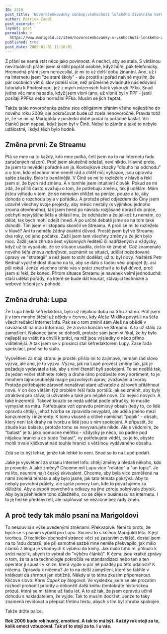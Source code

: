 ```yaml
---
ID: 2318
post_title: 'Novoročenkovánky s&nbsp;všehochutí loňského životního koření'
author: Patrick Zandl
post_excerpt: ""
layout: post
permalink: >
  https://www.marigold.cz/item/novorocenkovanky-s-vsehochuti-lonskeho-zivotniho-koreni
published: true
post_date: 2009-01-01 11:18:01
---
```

Z přání se nemá stát něco jako povinnost. A nechci, aby se stala. S většinou nevirtuálních přátel jsem si stihl popřát osobně, když hůře, pak telefonicky. Hromadná přání jsem nerozesílal, je mi to už delší dobu žinantní. Ano, už i na internetu jsem "ze staré školy" - ale prostě si pořád naivně myslím, že pár osobních vět či slov potěší více, než průměrně zvládnuté následování tutorialu k Photoshopu, jež z mých mizerných fotek vykouzlí PFko. Snad jedna věc mne napadla, když jsem vloni (ano, už vloni) byl v PPF - jestli posílají PPFka nebo normální PFka. Musím se jich zeptat.  

Takže tahle novoročenka začne sice obligátním přáním všeho nejlepšího do nového roku 2009, ale pokračovat bude už zcela nenovoročně. Pravda totiž je, že se mi na Marigolda v poslední době podařilo pořádně kašlat. Víc článků jsem napsal, když jsem byl v Číně. Nebyl to záměr a také to nebylo událostmi, i když těch bylo hodně. 

<h2>Změna první: Ze Streamu</h2>

Ptá se mne na to každý, kdo mne potká, četl jsem na to na internetu řadu zaručených názorů. Proč jsem skutečně odešel, neví nikdo. Hlavně proto, že jsem to nevěděl pořádně ani já. Kovbojkové zkazky "dlouho na odchodu" a o tom, kdo všechno mne neměl rád a chtěl můj vyhazov, jsou opravdu spíše zkazky. Bylo to banálnější. V Číně se mi to rozleželo v hlavě a řekl jsem si, že bych rád změnu. A v tomhle jsem intuitivní člověk. Pokud se mi zdá, že příliš často uvažuju o tom, že potřebuju změnu, tak ji udělám. Mám jistou výhodu v tom, že se nemusím ohlížet na peníze, pouze a to, aby dohoda o rozchodu byla v pořádku. A protože před odjezdem do Číny jsem uzavřel všechny svoje projekty, aby měsíc nestály (s výjimkou jednoho zrovna otevřeného), tak jsem hned po návratu rozjásaně dorazil do práce, odchytl nejvyššího šéfa a ohlásil mu, že odcházím a že jelikož tu nemám, co dělat, tak bych mohl odejít ihned. A po určité debatě jsme se na tom také dohodli. Tím jsem v listopadu skončil ve Streamu. A proč se mi to rozleželo v hlavě? Ani to nemělo žádný exaktní důvod. Prostě jsem byl ve Streamu dva roky, od jeho počátku. Zažil jsem tam všechny změny a že jich bylo moc. Zažil jsem zhruba šest výkonných ředitelů či nadřízených a vždycky, když už to vypadalo, že se situace usadila, došlo ke změně. Což znamenalo nového šéfa znovu <em>nabrífovat</em>, seznámit se situací, udělat požadované úpravy ve "strategii" a než jsem to stihl dodělat, už tu byl nový. Naštěstí Petr Bednář vydržel dost dlouho na to, aby se dalo s řadou věcí popojet (tj. asi půl roku). Jenže všechno tohle vás v práci znechutí a  to byl důvod, proč jsem si řekl, že konec. Přitom situace Streamu je navenek velmi jednoduchá: stačí udělat pořady, na které se bude dát koukat, stávající technické a webové řešení je v pohodě.

<h2>Změna druhá: Lupa</h2>

Že Lupa hledá šéfredaktora, bylo už nějakou dobu na trhu známo. Přál jsem jí v tom mnoho štěstí už někdy v červnu, kdy Aleše Miklíka povýšili na šéfa všech redakcí Internet Infa. Pak se o tom zmínil sám Aleš na obědě v návaznosti na mou informaci, že zrovna končím ve Streamu. A to už stálo za zamyšlení. Nakonec jsme se dohodli, protože sám jsem si říkal, že by bylo nejlepší se vrátit na chvíli k práci, na níž jsou výsledky o něco přímo viditelnější. A tak jsem se v prosinci stal šéfredaktorem Lupy. Zase řada spekulací, proč se to stalo. 

Vysvětlení za  moji stranu je prosté: přišlo mi to zajímavé, nemám rád slovo výzva, ale ano, je to výzva. Výzva, jak na Lupě provést změny tak, jak je požaduje vydavatel a tak, aby s nimi čtenáři byli spokojeni. To se nedělá tak, že jeden večer stáhnete rolety a druhé ráno prodáváte nový sortiment, to je mnohem tajnosnubnější magie pozvolných úprav, zvažování a tvorby. Protože potřebujete zároveň nenaštvat staré uživatele a zároveň přitáhnout nové. V on ěco větším týž problém řeší řada portálů: jak se změnit, aby byly atraktivní pro stávající uživatele a také pro nějaké nové. Co nejvíc nových. A také inzerentů. Takové kouzlo se nedá udělat podle příručky, to musíte vymyslet na míru. Potřebujete vzít opravdu prémiový obsah (tedy to, co lidé opravdu chtějí), jehož tvorba se zpravidla nevyplatí, ale udělá jméno mezi konzumenty i inzerenty. K tomu vkusně a citlivě namíchat "popík" - obsah, který není tak drahý na tvorbu a lidé jsou s ním spokojeni. A připustit, že zbude kus balastu, protože tomu se nevyvarujete nikde. Ale s vědomím, že "balast" je tu jako pomocné měřítko - vždycky je něco, co padne pod nějakou hranici a co bude "balast", vy potřebujete vědět, co je to, abyste mohli trvale kličkovat nad touhle hranicí s většinou vydávaného obsahu. 

Zdá se to být lehké, jenže tak lehké to není. Snad se to na Lupě podaří. 

Jaké je vysvětlení za stranu Internet Info: chtějí změny a hledali někoho, kdo je provede. A jaké změny? Chceme mít Lupu více "related" a "on topic". Je mi líto, neumím najít český ekvivalent. Chceme, aby byla více zaměřené na námi zvolená témata a aby bylo jasné, jak tato témata pokrývá. Aby to nebyly povrchní průlety, ale spíše ponory tam, kde to považujeme za důležité. Aby alespoň povrchně a odkazy na jiné zdroje pokrývala zbytek. Aby byla přehledem toho důležitého, co se děje v businessu na internetu. I to je hezké předsevzetí, ale naplňovat se nezačne bez řady změn. 

<h2>A proč tedy tak málo psaní na Marigoldovi</h2>

To nesouvisí s výše uvedenými změnami. Překvapivě. Není to proto, že bych se s psaním vyřádil pro Lupu. Souvisí to s knihou Marigoldí léta. S její tvorbou. O techicko-obchodní stránce věci se zastavím zvláště, dostal jsem na to řadu dotazů, ale při samotné sazbě mne nemile překvapilo, jak málo článků z blogu je vhodných k výběru do knihy. Jak málo toho mi přilnulo k srdci natolik, abych to vybral do "výběru článků". K čemu jsou krátké zprávy o tom, že ta a ta technologie pokročila ve standardizaci nebo ten a ten operátor ji spustil v knize, která vyjde o pár let později po této události? K ničemu. Opravdu k ničemu? Je to na delší zamyšlení, které se takhle v krátkosti dá shrnout jen obtížně. Někdy si to téma zkusím připomenout. Klíčové slovo:<em> Karel Čapek by blogoval</em>. Ve výsledku jsem se ale prozatím rozhodl prohodit priority a dokončit další knihu (tentokráte historickou prózu), která se mi táhne už řadu let. A to až tak, že jsem opravdu učinil dohodu s nakladatelem, že vyjde. Tak to musím dodržet. Jenže to taky znamená revidovat a přepsat třetinu textu, abych s tím byl zhruba spokojen. 

Takže držte palce.

<strong> Rok 2009 bude rok hustý, emotivní. A tak to má být. Každý rok stojí za to, kolik emocí vzbuzoval. Tak ať to stojí za to. I u vás. </strong>